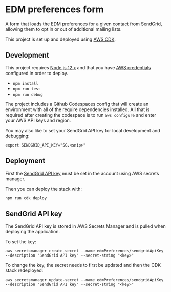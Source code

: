 # EDM preferences form

A form that loads the EDM preferences for a given contact from SendGrid, allowing them to opt in or out of additional mailing lists.

This project is set up and deployed using [AWS CDK](https://docs.aws.amazon.com/cdk/).

## Development

This project requires [Node.js 12.x](https://nodejs.org/en/download/releases/) and that you have [AWS credentials](https://docs.aws.amazon.com/cli/latest/userguide/cli-configure-files.html) configured in order to deploy.

- `npm install`
- `npm run test`
- `npm run debug`

The project includes a Github Codespaces config that will create an environment with all of the require dependencies installed. All that is required after creating the codespace is to run `aws configure` and enter your AWS API keys and region.

You may also like to set your SendGrid API key for local development and debugging:

`export SENDGRID_API_KEY="SG.<snip>"`

## Deployment

First the [SendGrid API key](#sendgrid-api-key) must be set in the account using AWS secrets manager.

Then you can deploy the stack with:

```
npm run cdk deploy
```

## SendGrid API key

The SendGrid API key is stored in AWS Secrets Manager and is pulled when deploying the application.

To set the key:

```
aws secretsmanager create-secret --name edmPreferences/sendgridApiKey --description "SendGrid API key" --secret-string "<key>"
```

To change the key, the secret needs to first be updated and then the CDK stack redeployed:

```
aws secretsmanager update-secret --name edmPreferences/sendgridApiKey --description "SendGrid API key" --secret-string "<key>"
```

